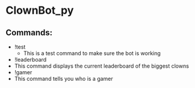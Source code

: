 # ClownBot_py

## Commands:

* !test
  * This is a test command to make sure the bot is working
 * !leaderboard
  * This command displays the current leaderboard of the biggest clowns
 * !gamer
  * This command tells you who is a gamer
